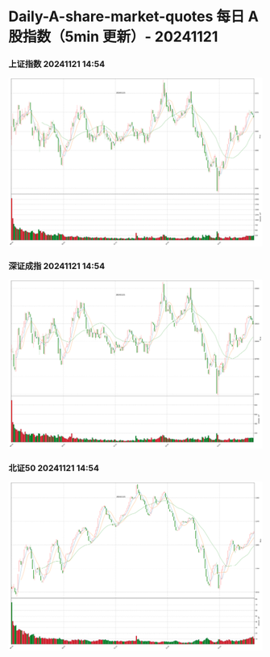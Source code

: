 
# Daily-A-share-market-quotes 每日 A 股指数（5min 更新）- 20241121

### 上证指数 20241121 14:54
![](./fig/2024/11/20241121-sh000001.png)

### 深证成指 20241121 14:54
![](./fig/2024/11/20241121-sz399001.png)

### 北证50 20241121 14:54
![](./fig/2024/11/20241121-bj899050.png)
